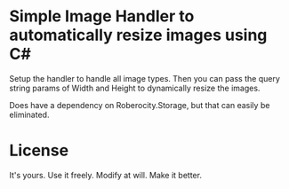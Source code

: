 # Simple Image Handler to automatically resize images using C# 

Setup the handler to handle all image types. Then you can pass the query string params of Width and Height to dynamically resize the images.

Does have a dependency on Roberocity.Storage, but that can easily be eliminated.

# License

It's yours. Use it freely. Modify at will. Make it better.